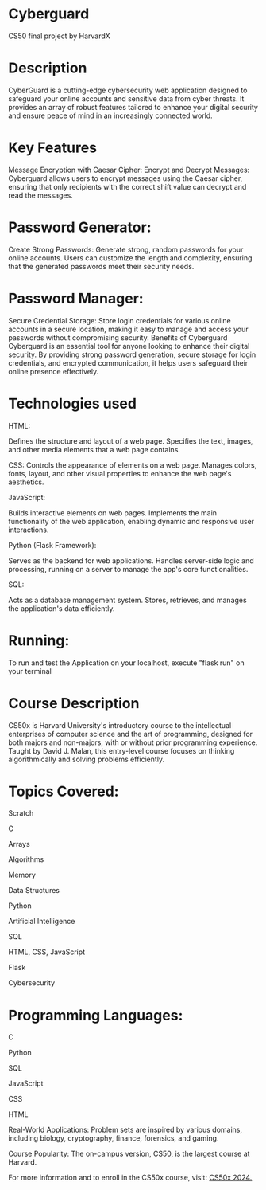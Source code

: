 # Cyberguard
CS50 final project by HarvardX

# Description
CyberGuard is a cutting-edge cybersecurity web application designed to safeguard your online accounts and sensitive data from cyber threats. It provides an array of robust features tailored to enhance your digital security and ensure peace of mind in an increasingly connected world.

# Key Features
Message Encryption with Caesar Cipher: Encrypt and Decrypt Messages: Cyberguard allows users to encrypt messages using the Caesar cipher, ensuring that only recipients with the correct shift value can decrypt and read the messages.

# Password Generator:

Create Strong Passwords: Generate strong, random passwords for your online accounts. Users can customize the length and complexity, ensuring that the generated passwords meet their security needs.

# Password Manager: 

Secure Credential Storage: Store login credentials for various online accounts in a secure location, making it easy to manage and access your passwords without compromising security.
Benefits of Cyberguard
Cyberguard is an essential tool for anyone looking to enhance their digital security. By providing strong password generation, secure storage for login credentials, and encrypted communication, it helps users safeguard their online presence effectively.

# Technologies used
HTML:

Defines the structure and layout of a web page.
Specifies the text, images, and other media elements that a web page contains.

CSS:
Controls the appearance of elements on a web page.
Manages colors, fonts, layout, and other visual properties to enhance the web page's aesthetics.

JavaScript:

Builds interactive elements on web pages.
Implements the main functionality of the web application, enabling dynamic and responsive user interactions.

Python (Flask Framework):

Serves as the backend for web applications.
Handles server-side logic and processing, running on a server to manage the app's core functionalities.

SQL:

Acts as a database management system. 
Stores, retrieves, and manages the application's data efficiently.

# Running:
To run and test the Application on your localhost, execute "flask run" on your terminal

# Course Description
CS50x is Harvard University's introductory course to the intellectual enterprises of computer science and the art of programming, designed for both majors and non-majors, with or without prior programming experience. Taught by David J. Malan, this entry-level course focuses on thinking algorithmically and solving problems efficiently.

# Topics Covered:

Scratch

C

Arrays

Algorithms

Memory

Data Structures

Python

Artificial Intelligence

SQL

HTML, CSS, JavaScript

Flask

Cybersecurity



# Programming Languages:

C

Python

SQL

JavaScript

CSS

HTML


Real-World Applications:
Problem sets are inspired by various domains, including biology, cryptography, finance, forensics, and gaming.

Course Popularity:
The on-campus version, CS50, is the largest course at Harvard.

For more information and to enroll in the CS50x course, visit: [CS50x 2024.](https://cs50.harvard.edu/x/2024/)
